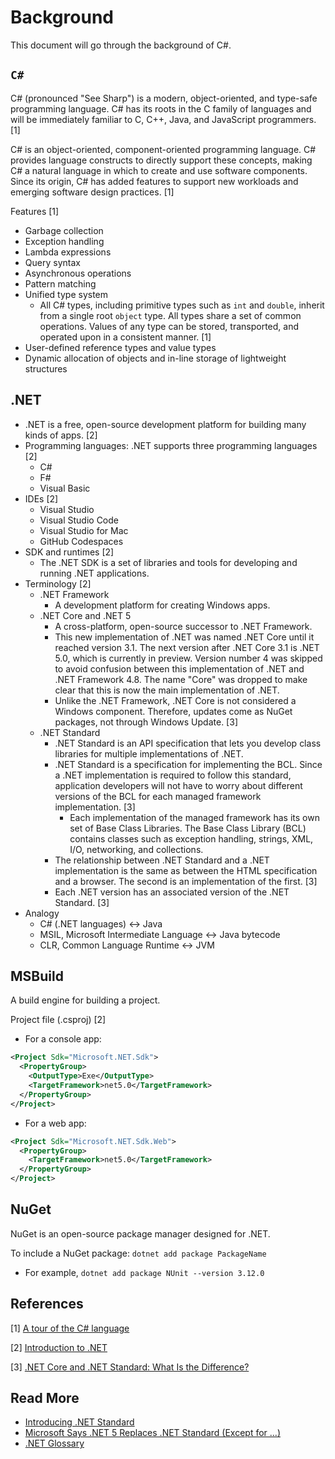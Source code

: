 # Background

This document will go through the background of C#.

## `C#`

C# (pronounced "See Sharp") is a modern, object-oriented, and type-safe programming language. C# has its roots in the C family of languages and will be immediately familiar to C, C++, Java, and JavaScript programmers. [1]

C# is an object-oriented, component-oriented programming language. C# provides language constructs to directly support these concepts, making C# a natural language in which to create and use software components. Since its origin, C# has added features to support new workloads and emerging software design practices. [1]

Features [1]

- Garbage collection
- Exception handling
- Lambda expressions
- Query syntax
- Asynchronous operations
- Pattern matching
- Unified type system
  - All C# types, including primitive types such as `int` and `double`, inherit from a single root `object` type. All types share a set of common operations. Values of any type can be stored, transported, and operated upon in a consistent manner. [1]
- User-defined reference types and value types
- Dynamic allocation of objects and in-line storage of lightweight structures

## .NET

- .NET is a free, open-source development platform for building many kinds of apps. [2]
- Programming languages: .NET supports three programming languages [2]
  - C#
  - F#
  - Visual Basic
- IDEs [2]
  - Visual Studio
  - Visual Studio Code
  - Visual Studio for Mac
  - GitHub Codespaces
- SDK and runtimes [2]
  - The .NET SDK is a set of libraries and tools for developing and running .NET applications.
- Terminology [2]
  - .NET Framework
    - A development platform for creating Windows apps.
  - .NET Core and .NET 5
    - A cross-platform, open-source successor to .NET Framework.
    - This new implementation of .NET was named .NET Core until it reached version 3.1. The next version after .NET Core 3.1 is .NET 5.0, which is currently in preview. Version number 4 was skipped to avoid confusion between this implementation of .NET and .NET Framework 4.8. The name "Core" was dropped to make clear that this is now the main implementation of .NET.
    - Unlike the .NET Framework, .NET Core is not considered a Windows component. Therefore, updates come as NuGet packages, not through Windows Update. [3]
  - .NET Standard
    - .NET Standard is an API specification that lets you develop class libraries for multiple implementations of .NET.
    - .NET Standard is a specification for implementing the BCL. Since a .NET implementation is required to follow this standard, application developers will not have to worry about different versions of the BCL for each managed framework implementation. [3]
      - Each implementation of the managed framework has its own set of Base Class Libraries. The Base Class Library (BCL) contains classes such as exception handling, strings, XML, I/O, networking, and collections.
    - The relationship between .NET Standard and a .NET implementation is the same as between the HTML specification and a browser. The second is an implementation of the first. [3]
    - Each .NET version has an associated version of the .NET Standard. [3]
- Analogy
  - C# (.NET languages) <-> Java
  - MSIL, Microsoft Intermediate Language <-> Java bytecode
  - CLR, Common Language Runtime <-> JVM

## MSBuild

A build engine for building a project.

Project file (.csproj) [2]

- For a console app:

```xml
<Project Sdk="Microsoft.NET.Sdk">
  <PropertyGroup>
    <OutputType>Exe</OutputType>
    <TargetFramework>net5.0</TargetFramework>
  </PropertyGroup>
</Project>
```

- For a web app:

```xml
<Project Sdk="Microsoft.NET.Sdk.Web">
  <PropertyGroup>
    <TargetFramework>net5.0</TargetFramework>
  </PropertyGroup>
</Project>
```

## NuGet

NuGet is an open-source package manager designed for .NET.

To include a NuGet package: `dotnet add package PackageName`

- For example, `dotnet add package NUnit --version 3.12.0`

## References

[1] [A tour of the C# language](https://docs.microsoft.com/en-us/dotnet/csharp/tour-of-csharp/)

[2] [Introduction to .NET](https://docs.microsoft.com/en-us/dotnet/core/introduction)

[3] [.NET Core and .NET Standard: What Is the Difference?](https://www.infoq.com/news/2017/10/dotnet-core-standard-difference/)

## Read More

- [Introducing .NET Standard](https://devblogs.microsoft.com/dotnet/introducing-net-standard/)
- [Microsoft Says .NET 5 Replaces .NET Standard (Except for ...)](https://visualstudiomagazine.com/articles/2020/09/16/net-standard-future.aspx)
- [.NET Glossary](https://docs.microsoft.com/en-us/dotnet/standard/glossary)
